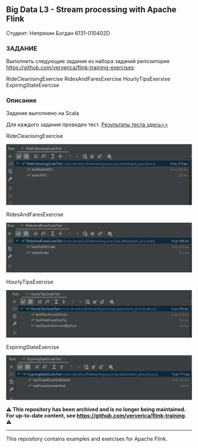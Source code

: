 ## Big Data L3 - Stream processing with Apache Flink
Студент: Непряхин Богдан 6131-010402D

### ЗАДАНИЕ
Выполнить следующие задания из набора заданий репозитория https://github.com/ververica/flink-training-exercises:

RideCleanisingExercise
RidesAndFaresExercise
HourlyTipsExerxise
ExpiringStateExercise

### Описание
Задание выполнено на Scala

Для каждого задания проведен тест. [Результаты теста здесь>>](https://github.com/bnepryakhin63/ssau2022/tree/main/Big_Data/Lab3/Test_result)<p>

RideCleanisingExercise<p>
![RideCleanisingExercise](https://github.com/bnepryakhin63/ssau2022/blob/main/Big_Data/Lab3/Test_result/image/RidesCleansing.png?raw=true)<p>

RidesAndFaresExercise<p>
![RidesAndFaresExercise](https://github.com/bnepryakhin63/ssau2022/blob/main/Big_Data/Lab3/Test_result/image/RidesAndFares.png?raw=true)<p>

HourlyTipsExerxise<p>
![HourlyTipsExerxise](https://github.com/bnepryakhin63/ssau2022/blob/main/Big_Data/Lab3/Test_result/image/HourlyTips.png?raw=true)<p>

ExpiringStateExercise<p>
![ExpiringStateExercise](https://github.com/bnepryakhin63/ssau2022/blob/main/Big_Data/Lab3/Test_result/image/ExpiringState.png?raw=true)<p>

**⚠️ This repository has been archived and is no longer being maintained. For up-to-date content, see https://github.com/ververica/flink-training. ⚠️**

---

This repository contains examples and exercises for Apache Flink.